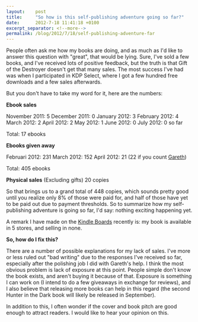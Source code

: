 ```yaml
---
layout:    post
title:     "So how is this self-publishing adventure going so far?"
date:      2012-7-18 11:41:18 +0100
excerpt_separator: <!--more-->
permalink: /blog/2012/7/18/self-publishing-adventure-far
---
```


People often ask me how my books are doing, and as much as I'd like to answer this question with &quot;great&quot;, that would be lying. Sure, I've sold a few books, and I've received lots of positive feedback, but the truth is that Gift of the Destroyer doesn't get that many sales. The most success I've had was when I participated in KDP Select, where I got a few hundred free downloads and a few sales afterwards.

<!--more-->
But you don't have to take my word for it, here are the numbers:

**Ebook sales**

November 2011: 5
December 2011: 0
January 2012: 3
February 2012: 4
March 2012: 2
April 2012: 2
May 2012: 1
June 2012: 0
July 2012: 0 so far

Total: 17 ebooks

**Ebooks given away**

Februari 2012: 231
March 2012: 152
April 2012: 21 (22 if you count [Gareth](https://www.jeroensteenbeeke.nl/unexpected-e-mail/))

Total: 405 ebooks

**Physical sales**
(Excluding gifts)
20 copies

So that brings us to a grand total of 448 copies, which sounds pretty good until you realize only 8% of those were paid for, and half of those have yet to be paid out due to payment thresholds. So to summarize how my self-publishing adventure is going so far, I'd say: nothing exciting happening yet.

A remark I have made on the [Kindle Boards](http://www.kindleboards.com/) recently is: my book is available in 5 stores, and selling in none.

**So, how do I fix this?**

There are a number of possible explanations for my lack of sales. I've more or less ruled out &quot;bad writing&quot; due to the responses I've received so far, especially after the polishing job I did with Gareth's help. I think the most obvious problem is lack of exposure at this point. People simple don't know the book exists, and aren't buying it because of that. Exposure is something I can work on (I intend to do a few giveaways in exchange for reviews), and I also believe that releasing more books can help in this regard (the second Hunter in the Dark book will likely be released in September).

In addition to this, I often wonder if the cover and book pitch are good enough to attract readers. I would like to hear your opinion on this.